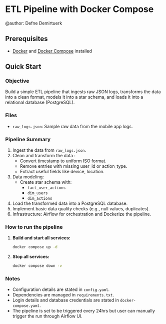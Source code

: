 # ETL Pipeline with Docker Compose
@author: Defne Demirtuerk

## Prerequisites
- [Docker](https://docs.docker.com/get-docker/) and [Docker Compose](https://docs.docker.com/compose/install/) installed

## Quick Start

### Objective

Build a simple ETL pipeline that ingests raw JSON logs, transforms the data into a clean format, models it into a star schema, and loads it into a relational database (PostgreSQL).

### Files
- `raw_logs.json`: Sample raw data from the mobile app logs.

### Pipeline Summary
1. Ingest the data from `raw_logs.json`.
2. Clean and transform the data :
   - Convert timestamp to uniform ISO format.
   - Remove entries with missing user_id or action_type.
   - Extract useful fields like device, location.
3. Data modeling:
   - Create star schema with:
     - `fact_user_actions`
     - `dim_users`
     - `dim_actions`
4. Load the transformed data into a PostgreSQL database.
5. Implement basic data quality checks (e.g., null values, duplicates).
6. Infrastructure: Airflow for orchestration and Dockerize the pipeline.


### How to run the pipeline
1. **Build and start all services:**
   ```bash
   docker compose up -d
   ```

2. **Stop all services:**
   ```bash
   docker compose down -v
   ```

### Notes

- Configuration details are stated in `config.yaml`.
- Dependencies are managed in `requirements.txt`.
- Login details and database credentials are stated in `docker-compose.yaml`.
- The pipeline is set to be triggered every 24hrs but user can manually trigger the run through Airflow UI. 
